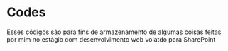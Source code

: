 # Codes
Esses códigos são para fins de armazenamento de algumas coisas feitas por mim no estágio com desenvolvimento web volatdo para SharePoint
